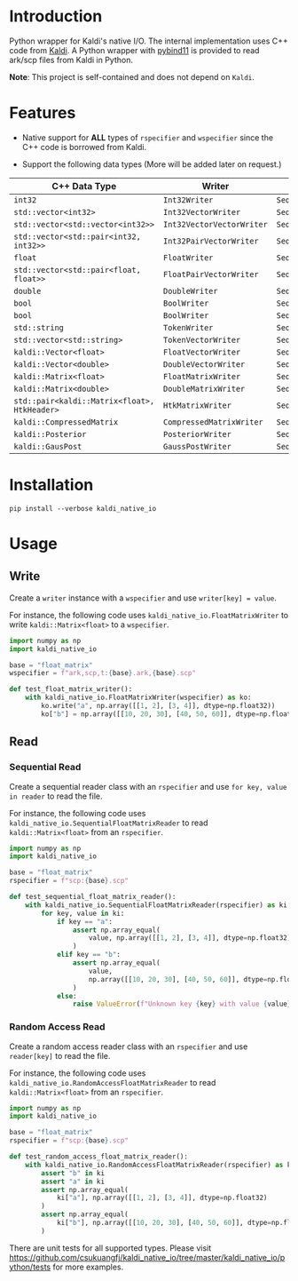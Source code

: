 

# Introduction

Python wrapper for Kaldi's native I/O. The internal implementation
uses C++ code from [Kaldi](https://github.com/kaldi-asr/kaldi).
A Python wrapper with [pybind11](https://github.com/pybind/pybind11)
is provided to read ark/scp files from Kaldi in Python.

**Note**: This project is self-contained and does not depend on `Kaldi`.


# Features

- Native support for **ALL** types of `rspecifier` and `wspecifier`
  since the C++ code is borrowed from Kaldi.

- Support the following data types (More will be added later on request.)

| C++ Data Type | Writer | Sequential Reader | Random Access Reader |
|------|--------|-------------------|----------------------|
|`int32`  | `Int32Writer` | `SequentialInt32Reader`  | `RandomAccessInt32Reader` |
|`std::vector<int32>` | `Int32VectorWriter`| `SequentialInt32VectorReader`| `RandomAccessInt32VectorReader`|
|`std::vector<std::vector<int32>>`|`Int32VectorVectorWriter`|`SequentialInt32VectorVectorReader`|`RandomAccessInt32VectorVectorReader`|
| `std::vector<std::pair<int32, int32>>` | `Int32PairVectorWriter`   | `SequentialInt32PairVectorReader`   | `RandomAccessInt32PairVectorReader`   |
|`float`| `FloatWriter`| `SequentialFloatReader`| `RandomAccessFloatReader`|
|`std::vector<std::pair<float, float>>`|`FloatPairVectorWriter`|`SequentialFloatPairVectorReader`|`RandomAccessFloatPairVectorReader`|
|`double`|`DoubleWriter`|`SequentialDoubleReader`|`RandomAccessDoubleReader`|
|`bool`|`BoolWriter`|`SequentialBoolReader`|`RandomAccessBoolReader`|
|`bool`|`BoolWriter`|`SequentialBoolReader`|`RandomAccessBoolReader`|
|`std::string`|`TokenWriter`|`SequentialTokenReader`|`RandomAccessTokenReader`|
|`std::vector<std::string>`|`TokenVectorWriter`|`SequentialTokenVectorReader`|`RandomAccessTokenVectorReader`|
|`kaldi::Vector<float>`| `FloatVectorWriter`| `SequentialFloatVectorReader`| `RandomAccessFloatVectorReader`|
|`kaldi::Vector<double>`| `DoubleVectorWriter`| `SequentialDoubleVectorReader`| `RandomAccessDoubleVectorReader`|
|`kaldi::Matrix<float>`| `FloatMatrixWriter`| `SequentialFloatMatrixReader`| `RandomAccessFloatMatrixReader`|
|`kaldi::Matrix<double>`| `DoubleMatrixWriter`| `SequentialDoubleMatrixReader`| `RandomAccessDoubleMatrixReader`|
|`std::pair<kaldi::Matrix<float>, HtkHeader>`| `HtkMatrixWriter`| `SequentialHtkMatrixReader`| `RandomAccessHtkMatrixReader`|
|`kaldi::CompressedMatrix`| `CompressedMatrixWriter`| `SequentialCompressedMatrixReader`| `RandomAccessCompressedMatrixReader`|
|`kaldi::Posterior`|`PosteriorWriter`|`SequentialPosteriorReader`|`RandomAccessPosteriorReader`|
|`kaldi::GausPost`|`GaussPostWriter`|`SequentialGaussPostReader`|`RandomAccessGaussPostReader`|

# Installation

```
pip install --verbose kaldi_native_io
```

# Usage

## Write

Create a `writer` instance with a `wspecifier` and use `writer[key] = value`.

For instance, the following code uses `kaldi_native_io.FloatMatrixWriter` to
write `kaldi::Matrix<float>` to a `wspecifier`.

```python
import numpy as np
import kaldi_native_io

base = "float_matrix"
wspecifier = f"ark,scp,t:{base}.ark,{base}.scp"

def test_float_matrix_writer():
    with kaldi_native_io.FloatMatrixWriter(wspecifier) as ko:
        ko.write("a", np.array([[1, 2], [3, 4]], dtype=np.float32))
        ko["b"] = np.array([[10, 20, 30], [40, 50, 60]], dtype=np.float32)
```

## Read

### Sequential Read
Create a sequential reader class with an `rspecifier` and use `for key, value in reader`
to read the file.

For instance, the following code uses `kaldi_native_io.SequentialFloatMatrixReader` to
read `kaldi::Matrix<float>` from an `rspecifier`.

```python
import numpy as np
import kaldi_native_io

base = "float_matrix"
rspecifier = f"scp:{base}.scp"

def test_sequential_float_matrix_reader():
    with kaldi_native_io.SequentialFloatMatrixReader(rspecifier) as ki:
        for key, value in ki:
            if key == "a":
                assert np.array_equal(
                    value, np.array([[1, 2], [3, 4]], dtype=np.float32)
                )
            elif key == "b":
                assert np.array_equal(
                    value,
                    np.array([[10, 20, 30], [40, 50, 60]], dtype=np.float32),
                )
            else:
                raise ValueError(f"Unknown key {key} with value {value}")
```


### Random Access Read

Create a random access reader class with an `rspecifier` and use `reader[key]`
to read the file.

For instance, the following code uses `kaldi_native_io.RandomAccessFloatMatrixReader` to
read `kaldi::Matrix<float>` from an `rspecifier`.

```python
import numpy as np
import kaldi_native_io

base = "float_matrix"
rspecifier = f"scp:{base}.scp"

def test_random_access_float_matrix_reader():
    with kaldi_native_io.RandomAccessFloatMatrixReader(rspecifier) as ki:
        assert "b" in ki
        assert "a" in ki
        assert np.array_equal(
            ki["a"], np.array([[1, 2], [3, 4]], dtype=np.float32)
        )
        assert np.array_equal(
            ki["b"], np.array([[10, 20, 30], [40, 50, 60]], dtype=np.float32)
        )
```

There are unit tests for all supported types. Please visit
<https://github.com/csukuangfj/kaldi_native_io/tree/master/kaldi_native_io/python/tests>
for more examples.
